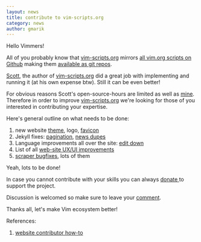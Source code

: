 ```yaml
---
layout: news
title: contribute to vim-scripts.org
category: news
author: gmarik
---
```


Hello Vimmers!

All of you probably know that [vim-scripts.org] mirrors [all vim.org scripts on Github](http://vim-scripts.org/vim/scripts.html) making them [available as git repos](https://github.com/vim-scripts).

[Scott](https://github.com/bronson), the author of [vim-scripts.org](http://vim-scripts.org) did a great job with implementing and running it (at his own expense btw).  Still it can be even better!

For obvious reasons Scott's open-source-hours are limited as well as [mine](http://github.com/gmarik).
Therefore in order to improve [vim-scripts.org] we're looking for those of you interested in contributing your expertise.

Here's general outline on what needs to be done:

1. new website [theme](https://github.com/vim-scraper/vim-scraper.github.com/issues/9), logo, [favicon](https://github.com/vim-scraper/vim-scraper.github.com/issues/10)
2. Jekyll fixes: [pagination](https://github.com/vim-scraper/vim-scraper.github.com/issues/6), [news dupes](https://github.com/vim-scraper/vim-scraper.github.com/issues/7)
3. Language improvements all over the site: [edit down](https://github.com/vim-scraper/vim-scraper.github.com/issues/2)
4. List of all [web-site UX/UI improvements](https://github.com/vim-scraper/vim-scraper.github.com/issues)
5. [scraper bugfixes](https://github.com/vim-scraper/vim-scraper/issues), lots of them

Yeah, lots to be done!

In case you cannot contribute with your skills you can always [ donate ](https://www.paypal.com/cgi-bin/webscr?cmd=_s-xclick&hosted_button_id=TPRYUWB49GUAU) to support the project.

Discussion is welcomed so make sure to leave your [comment](#comments).

Thanks all, let's make Vim ecosystem better!

References:

1. [website contributor how-to](https://github.com/vim-scraper/vim-scripts/wiki/Contribute)




[vim-scripts.org]:http://vim-scripts.org

